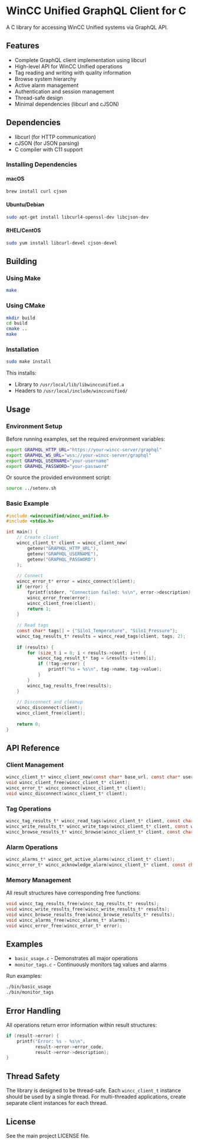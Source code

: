 # WinCC Unified GraphQL Client for C

A C library for accessing WinCC Unified systems via GraphQL API.

## Features

- Complete GraphQL client implementation using libcurl
- High-level API for WinCC Unified operations
- Tag reading and writing with quality information
- Browse system hierarchy
- Active alarm management
- Authentication and session management
- Thread-safe design
- Minimal dependencies (libcurl and cJSON)

## Dependencies

- libcurl (for HTTP communication)
- cJSON (for JSON parsing)
- C compiler with C11 support

### Installing Dependencies

#### macOS
```bash
brew install curl cjson
```

#### Ubuntu/Debian
```bash
sudo apt-get install libcurl4-openssl-dev libcjson-dev
```

#### RHEL/CentOS
```bash
sudo yum install libcurl-devel cjson-devel
```

## Building

### Using Make
```bash
make
```

### Using CMake
```bash
mkdir build
cd build
cmake ..
make
```

### Installation
```bash
sudo make install
```

This installs:
- Library to `/usr/local/lib/libwinccunified.a`
- Headers to `/usr/local/include/winccunified/`

## Usage

### Environment Setup
Before running examples, set the required environment variables:
```bash
export GRAPHQL_HTTP_URL="https://your-wincc-server/graphql"
export GRAPHQL_WS_URL="wss://your-wincc-server/graphql"
export GRAPHQL_USERNAME="your-username"
export GRAPHQL_PASSWORD="your-password"
```

Or source the provided environment script:
```bash
source ../setenv.sh
```

### Basic Example

```c
#include <winccunified/wincc_unified.h>
#include <stdio.h>

int main() {
    // Create client
    wincc_client_t* client = wincc_client_new(
        getenv("GRAPHQL_HTTP_URL"),
        getenv("GRAPHQL_USERNAME"),
        getenv("GRAPHQL_PASSWORD")
    );
    
    // Connect
    wincc_error_t* error = wincc_connect(client);
    if (error) {
        fprintf(stderr, "Connection failed: %s\n", error->description);
        wincc_error_free(error);
        wincc_client_free(client);
        return 1;
    }
    
    // Read tags
    const char* tags[] = {"Silo1_Temperature", "Silo1_Pressure"};
    wincc_tag_results_t* results = wincc_read_tags(client, tags, 2);
    
    if (results) {
        for (size_t i = 0; i < results->count; i++) {
            wincc_tag_result_t* tag = &results->items[i];
            if (!tag->error) {
                printf("%s = %s\n", tag->name, tag->value);
            }
        }
        wincc_tag_results_free(results);
    }
    
    // Disconnect and cleanup
    wincc_disconnect(client);
    wincc_client_free(client);
    
    return 0;
}
```

## API Reference

### Client Management
```c
wincc_client_t* wincc_client_new(const char* base_url, const char* username, const char* password);
void wincc_client_free(wincc_client_t* client);
wincc_error_t* wincc_connect(wincc_client_t* client);
void wincc_disconnect(wincc_client_t* client);
```

### Tag Operations
```c
wincc_tag_results_t* wincc_read_tags(wincc_client_t* client, const char** tag_names, size_t count);
wincc_write_results_t* wincc_write_tags(wincc_client_t* client, const wincc_tag_write_t* tags, size_t count);
wincc_browse_results_t* wincc_browse(wincc_client_t* client, const char* path);
```

### Alarm Operations
```c
wincc_alarms_t* wincc_get_active_alarms(wincc_client_t* client);
wincc_error_t* wincc_acknowledge_alarm(wincc_client_t* client, const char* alarm_id);
```

### Memory Management
All result structures have corresponding free functions:
```c
void wincc_tag_results_free(wincc_tag_results_t* results);
void wincc_write_results_free(wincc_write_results_t* results);
void wincc_browse_results_free(wincc_browse_results_t* results);
void wincc_alarms_free(wincc_alarms_t* alarms);
void wincc_error_free(wincc_error_t* error);
```

## Examples

- `basic_usage.c` - Demonstrates all major operations
- `monitor_tags.c` - Continuously monitors tag values and alarms

Run examples:
```bash
./bin/basic_usage
./bin/monitor_tags
```

## Error Handling

All operations return error information within result structures:
```c
if (result->error) {
    printf("Error: %s - %s\n", 
           result->error->error_code, 
           result->error->description);
}
```

## Thread Safety

The library is designed to be thread-safe. Each `wincc_client_t` instance should be used by a single thread. For multi-threaded applications, create separate client instances for each thread.

## License

See the main project LICENSE file.